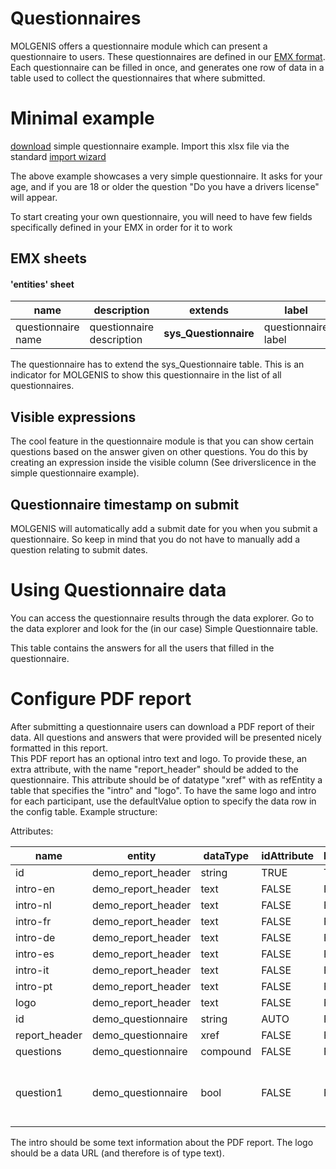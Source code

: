 # Questionnaires

MOLGENIS offers a questionnaire module which can present a questionnaire to users.
These questionnaires are defined in our [EMX format](guide-emx.md). Each questionnaire can be filled in once, and generates one row of data in a table used to collect the questionnaires that where submitted.

# Minimal example
[download](./data/simple-questionnaire.xlsx) simple questionnaire example. Import this xlsx file via the standard [import wizard](guide-data-import.md)

The above example showcases a very simple questionnaire.
It asks for your age, and if you are 18 or older the question "Do you have a drivers license" will appear.

To start creating your own questionnaire, you will need to have few fields specifically defined in your EMX in order for it to work

## EMX sheets
#### 'entities' sheet

| name               | description               | extends               | label               |
|--------------------|---------------------------|-----------------------|---------------------|
| questionnaire name | questionnaire description | __sys_Questionnaire__ | questionnaire label |

The questionnaire has to extend the sys_Questionnaire table. This is an indicator for MOLGENIS to show this questionnaire in the list of all
questionnaires.


## Visible expressions
The cool feature in the questionnaire module is that you can show certain questions based on the answer given on other questions.
You do this by creating an expression inside the visible column (See driverslicence in the simple questionnaire example).

## Questionnaire timestamp on submit
MOLGENIS will automatically add a submit date for you when you submit a questionnaire. So keep in mind that you do not have to manually
add a question relating to submit dates.

# Using Questionnaire data
You can access the questionnaire results through the data explorer.
Go to the data explorer and look for the (in our case) Simple Questionnaire table.

This table contains the answers for all the users that filled in the questionnaire.

# Configure PDF report
After submitting a questionnaire users can download a PDF report of their data. All questions and answers that were provided will be presented nicely formatted in this report.  
This PDF report has an optional intro text and logo. To provide these, an extra attribute, with the name "report_header" should be added to the questionnaire. This attribute
should be of datatype "xref" with as refEntity a table that specifies the "intro" and "logo". To have the same logo and intro for each participant, use the defaultValue option to
specify the data row in the config table. Example structure:

Attributes:

| name               | entity               | dataType               | idAttribute | labelAttribute | defaultValue | refEntity          | label                                           | partOfAttribute |
|--------------------|----------------------|------------------------|-------------|----------------|--------------|--------------------|-------------------------------------------------|-----------------|
| id                 | demo_report_header   | string                 | TRUE        | TRUE           |              |                    |                                                 |                 |
| intro-en           | demo_report_header   | text                   | FALSE       | FALSE          |              |                    |                                                 |                 |
| intro-nl           | demo_report_header   | text                   | FALSE       | FALSE          |              |                    |                                                 |                 |
| intro-fr           | demo_report_header   | text                   | FALSE       | FALSE          |              |                    |                                                 |                 |
| intro-de           | demo_report_header   | text                   | FALSE       | FALSE          |              |                    |                                                 |                 |
| intro-es           | demo_report_header   | text                   | FALSE       | FALSE          |              |                    |                                                 |                 |
| intro-it           | demo_report_header   | text                   | FALSE       | FALSE          |              |                    |                                                 |                 |
| intro-pt           | demo_report_header   | text                   | FALSE       | FALSE          |              |                    |                                                 |                 |
| logo               | demo_report_header   | text                   | FALSE       | FALSE          |              |                    |                                                 |                 |
| id                 | demo_questionnaire   | string                 | AUTO        | FALSE          |              |                    |                                                 |                 |
| report_header      | demo_questionnaire   | xref                   | FALSE       | FALSE          |              | demo_report_header |                                                 |                 |
| questions          | demo_questionnaire   | compound               | FALSE       | FALSE          |              |                    |                                                 |                 |
| question1          | demo_questionnaire   | bool                   | FALSE       | FALSE          |              |                    | Do you think this questionnaire is quite small? | questions       |

The intro should be some text information about the PDF report. The logo should be a data URL (and therefore is of type text).
